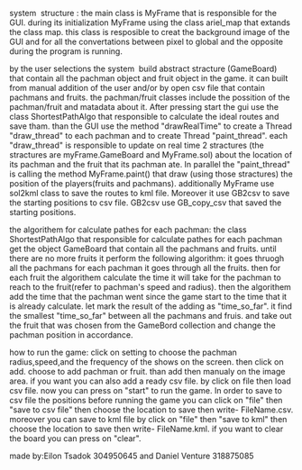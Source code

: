 system  structure : 
the main class is MyFrame that is responsible for the GUI. 
during its initialization MyFrame using the class ariel_map that extands the class map. this class is resposible to creat the background image of the GUI and for all the convertations between pixel to global and the opposite during the program is running.

by the user selections the system  build abstract stracture (GameBoard) that contain all the pachman object and fruit object in the game. it can built from manual addition of the user and/or by open csv file that contain pachmans and fruits.
the pachman/fruit classes include the possition of the pachman/fruit and matadata about it.
After pressing start the gui use the class ShortestPathAlgo that responsible to calculate the ideal routes and save tham. than the GUI use the method "drawRealTime" to create a Thread "draw_thread" to each pachman and to create Thread "paint_thread". each "draw_thread" is responsible to update on real time 2 stractures (the stractures are myFrame.GameBoard and MyFrame.sol) about the location of its pachman and the fruit that its pachman ate. In parallel the "paint_thread" is calling the method MyFrame.paint() that draw (using those stractures) the position of the players(fruits and pachmans). 
additionally MyFrame use sol2kml class to save the routes to kml file. 
Moreover it use GB2csv to save the starting positions to csv file. GB2csv use GB_copy_csv that saved the starting positions.

the algorithem for calculate pathes for each pachman:
the class ShortestPathAlgo that responsible for calculate pathes for each pachman get the object GameBoard that contain all the pachmans and fruits. until there are no more fruits it perform the following algorithm:
it goes thruogh all the pachmans for each pachman it goes through all the fruits. then for each fruit the algorithem calculate the time it will take for the pachman to reach to the fruit(refer to pachman's speed and radius). then the algorithem add the time that the pachman went since the game start to the time that it is already calculate. let mark the result of the adding as "time_so_far".  it find the smallest "time_so_far" between all the pachmans and fruis. and take out the fruit that was chosen from the GameBord collection and change the pachman position in accordance.

how to run the game:
click on setting to choose the pachman radius,speed,and the frequency of the shows on the screen.
then click on add. choose to add pachman or fruit. than add then manualy on the image area.
if you want you can also add a ready csv file. by click on file then load csv file.
now you can press on "start" to run the game.
In order to save to csv file the positions before running the game you can click on "file" then "save to csv file" then choose the location to save then write- FileName.csv.
moreover you can save to kml file by click on "file" then "save to kml" then choose the location to save then write- FileName.kml.
if you want to clear the board you can press on "clear".

made by:Eilon Tsadok 304950645 and Daniel Venture 318875085 
